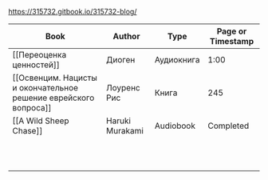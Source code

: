 https://315732.gitbook.io/315732-blog/

| Book                                                             | Author          | Type       | Page or Timestamp |
| ---------------------------------------------------------------- | --------------- | ---------- | ----------------- |
| [[Переоценка ценностей]]                                        | Диоген          | Аудиокнига | 1:00              |
| [[Освенцим. Нацисты и окончательное решение еврейского вопроса]] | Лоуренс Рис     | Книга      | 245               |
| [[A Wild Sheep Chase]]                                           | Haruki Murakami | Audiobook  | Completed         |
|                                                                  |                 |            |                   |
|                                                                  |                 |            |                   |
|                                                                  |                 |            |                   |
|                                                                  |                 |            |                   |
|                                                                  |                 |            |                   |
|                                                                  |                 |            |                   |
|                                                                  |                 |            |                   |
|                                                                  |                 |            |                   |
|                                                                  |                 |            |                   |
|                                                                  |                 |            |                   |
|                                                                  |                 |            |                   |
